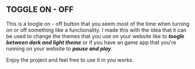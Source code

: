 ## TOGGLE ON - OFF
This is a toogle on - off button that you seem most of the time when turning on or off something like a functionality.
I made this with the idea that it can be used to change the themes that you use on your website like to ***toogle between dark and light theme*** or if you have an game app that you're running on your website to ***pause and play***.

Enjoy the project and feel free to use it in you works.